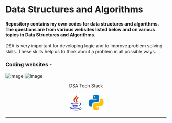 # Data Structures and Algorithms

#### Repository contains my own codes for data structures and algorithms. The questions are from various websites listed below and on various topics in Data Structures and Algorithms. 

DSA is very important for developing logic and to improve problem solving skills. These skills help us to think about a problem in all possible ways. 

### Coding websites - 
![image](https://img.shields.io/badge/-LeetCode-FFA116?style=for-the-badge&logo=LeetCode&logoColor=black)
![image](https://img.shields.io/badge/-CodeChef-5B4638?style=for-the-badge&logo=CodeChef&logoColor=white)
</br>


<p align="center">DSA Tech Stack</p>
<p align="center">
<img src="Readme Resources/java_icon.png" height="60px" width="60px" alt="">
<img src="Readme Resources/python_icon.png" height="60px" width="60px" alt="">
</p>

---
</br>


